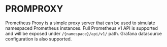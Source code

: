 # PROMPROXY

Prometheus Proxy is a simple proxy server that can be used to simulate namespaced Prometheus
instances. Full Prometheus v1 API is supported and will be exposed under `/{namespace}/api/v1/`
path. Grafana datasource configuration is also supported.